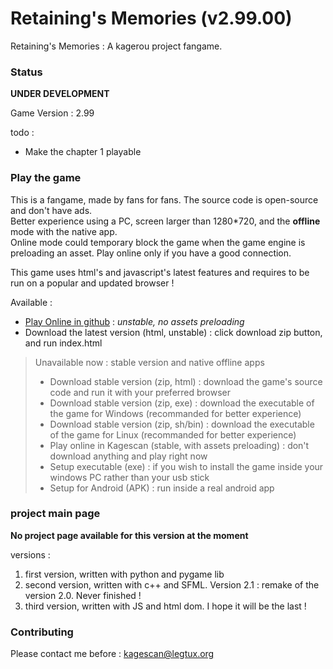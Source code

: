 # Retaining's Memories (v2.99.00)
Retaining's Memories : A kagerou project fangame.

### Status
**UNDER DEVELOPMENT**

Game Version : 2.99

todo : 

* Make the chapter 1 playable

### Play the game

This is a fangame, made by fans for fans. The source code is open-source and don't have ads.  
Better experience using a PC, screen larger than 1280*720, and the **offline** mode with the native app.  
Online mode could temporary block the game when the game engine is preloading an asset. Play online only if you have a good connection.

This game uses html's and javascript's latest features and requires to be run on a popular and updated browser !

Available :  
* [Play Online in github](https://logantann.github.io/kagepro2/) : *unstable, no assets preloading*
* Download the latest version (html, unstable) : click download zip button, and run index.html

> Unavailable now : stable version and native offline apps  
> * Download stable version (zip, html) : download the game's source code and run it with your preferred browser 
> * Download stable version (zip, exe) : download the executable of the game for Windows (recommanded for better experience)
> * Download stable version (zip, sh/bin) : download the executable of the game for Linux (recommanded for better experience)
> * Play online in Kagescan (stable, with assets preloading) : don't download anything and play right now
> * Setup executable (exe) : if you wish to install the game inside your windows PC rather than your usb stick
> * Setup for Android (APK) : run inside a real android app

### project main page

__No project page available for this version at the moment__

versions : 

1. first version, written with python and pygame lib  
2. second version, written with c++ and SFML. Version 2.1 : remake of the version 2.0. Never finished !  
3. third version, written with JS and html dom. I hope it will be the last !

### Contributing
Please contact me before : <kagescan@legtux.org>
